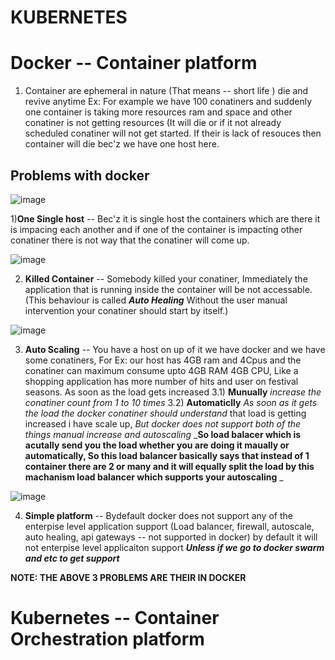 # KUBERNETES

# Docker -- Container platform
1) Container are ephemeral in nature (That means -- short life ) die and revive anytime
Ex: For example we have 100 conatiners and suddenly one container is taking more resources ram and space and
other conatiner is not getting resources (It will die or if it not already scheduled conatiner will not get 
started. If their is lack of resouces then container will die bec'z we have one host here.

Problems with docker
--

![image](https://github.com/pavankumar0077/Devops-tools/assets/40380941/67009286-43dd-42c3-be21-0a2c6c3b8801)

1)**One Single host** -- Bec'z it is single host the containers which are there it is impacing each another and
if one of the container is impacting other conatiner  there is not way that the conatiner will come up.


![image](https://github.com/pavankumar0077/Devops-tools/assets/40380941/c3020b88-fb28-4d30-acca-129a52a50bda)

2) **Killed Container** -- Somebody killed your conatiner, Immediately the application that is running inside
the container will be not accessable. (This behaviour is called **_Auto Healing_** Without the user manual
intervention your conatiner should start by itself.)

![image](https://github.com/pavankumar0077/Devops-tools/assets/40380941/8d2e656b-985e-49f5-a9f0-e0a4488fff66)

3) **Auto Scaling** -- You have a host on up of it we have docker and we have some conatiners, For Ex: our host
has 4GB ram and 4Cpus and the conatiner can maximum consume upto 4GB RAM 4GB CPU, Like a shopping application has
more number of hits and user on festival seasons. As soon as the load gets increased
3.1) **Munually** _increase the conatiner count from 1 to 10 times_
3.2) **Automaticlly** _As soon as it gets the load the docker conatiner should understand_
that load is getting increased i have scale up, _But docker does not support both of the things manual increase and autoscaling_
_**So load balacer which is acutally send you the load whether you are doing it maually or automatically, So this
load balancer basically says that instead of 1 container there are 2 or many and it will equally split the load
by this machanism load balancer which supports your autoscaling**
_

![image](https://github.com/pavankumar0077/Devops-tools/assets/40380941/957cdd8e-d780-414b-bc64-741bc7f4bf1b)

4) **Simple platform** -- Bydefault docker does not support any of the enterpise level application support (Load balancer, firewall, autoscale, auto healing, api gateways -- not supported in docker) by default it will not enterpise level applicaiton support **_Unless if we go to docker swarm and etc to get support_** 

**NOTE: THE ABOVE 3 PROBLEMS ARE THEIR IN DOCKER**

# Kubernetes -- Container Orchestration platform


